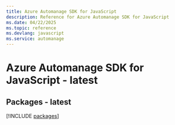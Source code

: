 ```yaml
---
title: Azure Automanage SDK for JavaScript
description: Reference for Azure Automanage SDK for JavaScript
ms.date: 04/22/2025
ms.topic: reference
ms.devlang: javascript
ms.service: automanage
---
```

# Azure Automanage SDK for JavaScript - latest
## Packages - latest
[!INCLUDE [packages](automanage-index.md)]